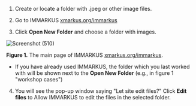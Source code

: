1. Create or locate a folder with .jpeg or other image files. 

1. Go to IMMARKUS [xmarkus.org/immarkus](xmarkus.org/immarkus) 

1. Click **Open New Folder** and choose a folder with images.  
 

![Screenshot (510)](https://github.com/rsimon/immarkus/assets/128056738/2149cec4-0aaf-45d4-b9b2-b823dd3da153)


**Figure 1.** The main page of IMMARKUS [xmarkus.org/immarkus](xmarkus.org/immarkus).

* If you have already used IMMARKUS, the folder which you last worked with will be shown next to the **Open New Folder** (e.g., in figure 1 "workshop cases") 

4. You will see the pop-up window saying "Let site edit files?" Click **Edit files** to Allow IMMARKUS to edit the files in the selected folder. 